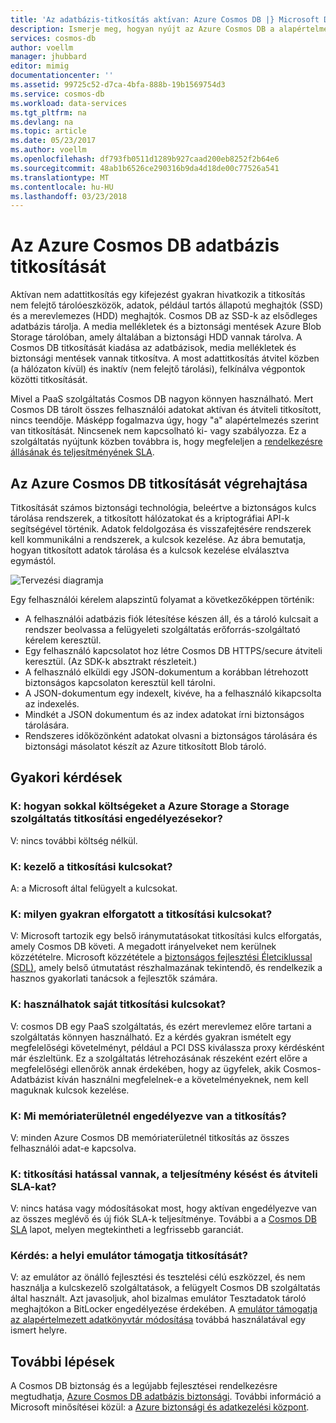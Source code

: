 ```yaml
---
title: 'Az adatbázis-titkosítás aktívan: Azure Cosmos DB |} Microsoft Docs'
description: Ismerje meg, hogyan nyújt az Azure Cosmos DB a alapértelmezett titkosítás az összes adatot.
services: cosmos-db
author: voellm
manager: jhubbard
editor: mimig
documentationcenter: ''
ms.assetid: 99725c52-d7ca-4bfa-888b-19b1569754d3
ms.service: cosmos-db
ms.workload: data-services
ms.tgt_pltfrm: na
ms.devlang: na
ms.topic: article
ms.date: 05/23/2017
ms.author: voellm
ms.openlocfilehash: df793fb0511d1289b927caad200eb8252f2b64e6
ms.sourcegitcommit: 48ab1b6526ce290316b9da4d18de00c77526a541
ms.translationtype: MT
ms.contentlocale: hu-HU
ms.lasthandoff: 03/23/2018
---
```

# <a name="azure-cosmos-db-database-encryption-at-rest"></a>Az Azure Cosmos DB adatbázis titkosítását

Aktívan nem adattitkosítás egy kifejezést gyakran hivatkozik a titkosítás nem felejtő tárolóeszközök, adatok, például tartós állapotú meghajtók (SSD) és a merevlemezes (HDD) meghajtók. Cosmos DB az SSD-k az elsődleges adatbázis tárolja. A media mellékletek és a biztonsági mentések Azure Blob Storage tárolóban, amely általában a biztonsági HDD vannak tárolva. A Cosmos DB titkosítását kiadása az adatbázisok, media mellékletek és biztonsági mentések vannak titkosítva. A most adattitkosítás átvitel közben (a hálózaton kívül) és inaktív (nem felejtő tárolási), felkínálva végpontok közötti titkosítását.

Mivel a PaaS szolgáltatás Cosmos DB nagyon könnyen használható. Mert Cosmos DB tárolt összes felhasználói adatokat aktívan és átviteli titkosított, nincs teendője. Másképp fogalmazva úgy, hogy "a" alapértelmezés szerint van titkosítását. Nincsenek nem kapcsolható ki- vagy szabályozza. Ez a szolgáltatás nyújtunk közben továbbra is, hogy megfeleljen a [rendelkezésre állásának és teljesítményének SLA](https://azure.microsoft.com/support/legal/sla/cosmos-db).

## <a name="implementation-of-encryption-at-rest-for-azure-cosmos-db"></a>Az Azure Cosmos DB titkosítását végrehajtása

Titkosítását számos biztonsági technológia, beleértve a biztonságos kulcs tárolása rendszerek, a titkosított hálózatokat és a kriptográfiai API-k segítségével történik. Adatok feldolgozása és visszafejtésére rendszerek kell kommunikálni a rendszerek, a kulcsok kezelése. Az ábra bemutatja, hogyan titkosított adatok tárolása és a kulcsok kezelése elválasztva egymástól. 

![Tervezési diagramja](./media/database-encryption-at-rest/design-diagram.png)

Egy felhasználói kérelem alapszintű folyamat a következőképpen történik:
- A felhasználói adatbázis fiók létesítése készen áll, és a tároló kulcsait a rendszer beolvassa a felügyeleti szolgáltatás erőforrás-szolgáltató kérelem keresztül.
- Egy felhasználó kapcsolatot hoz létre Cosmos DB HTTPS/secure átviteli keresztül. (Az SDK-k absztrakt részleteit.)
- A felhasználó elküldi egy JSON-dokumentum a korábban létrehozott biztonságos kapcsolaton keresztül kell tárolni.
- A JSON-dokumentum egy indexelt, kivéve, ha a felhasználó kikapcsolta az indexelés.
- Mindkét a JSON dokumentum és az index adatokat írni biztonságos tárolására.
- Rendszeres időközönként adatokat olvasni a biztonságos tárolására és biztonsági másolatot készít az Azure titkosított Blob tároló.

## <a name="frequently-asked-questions"></a>Gyakori kérdések

### <a name="q-how-much-more-does-azure-storage-cost-if-storage-service-encryption-is-enabled"></a>K: hogyan sokkal költségeket a Azure Storage a Storage szolgáltatás titkosítási engedélyezésekor?
V: nincs további költség nélkül.

### <a name="q-who-manages-the-encryption-keys"></a>K: kezelő a titkosítási kulcsokat?
A: a Microsoft által felügyelt a kulcsokat.

### <a name="q-how-often-are-encryption-keys-rotated"></a>K: milyen gyakran elforgatott a titkosítási kulcsokat?
V: Microsoft tartozik egy belső iránymutatásokat titkosítási kulcs elforgatás, amely Cosmos DB követi. A megadott irányelveket nem kerülnek közzétételre. Microsoft közzététele a [biztonságos fejlesztési Életciklussal (SDL)](https://www.microsoft.com/sdl/default.aspx), amely belső útmutatást részhalmazának tekintendő, és rendelkezik a hasznos gyakorlati tanácsok a fejlesztők számára.

### <a name="q-can-i-use-my-own-encryption-keys"></a>K: használhatok saját titkosítási kulcsokat?
V: cosmos DB egy PaaS szolgáltatás, és ezért merevlemez előre tartani a szolgáltatás könnyen használható. Ez a kérdés gyakran ismételt egy megfelelőségi követelményt, például a PCI DSS kiválassza proxy kérdésként már észleltünk. Ez a szolgáltatás létrehozásának részeként ezért előre a megfelelőségi ellenőrök annak érdekében, hogy az ügyfelek, akik Cosmos-Adatbázist kíván használni megfelelnek-e a követelményeknek, nem kell maguknak kulcsok kezelése.

### <a name="q-what-regions-have-encryption-turned-on"></a>K: Mi memóriaterületnél engedélyezve van a titkosítás?
V: minden Azure Cosmos DB memóriaterületnél titkosítás az összes felhasználói adat-e kapcsolva.

### <a name="q-does-encryption-affect-the-performance-latency-and-throughput-slas"></a>K: titkosítási hatással vannak, a teljesítmény késést és átviteli SLA-kat?
V: nincs hatása vagy módosításokat most, hogy aktívan engedélyezve van az összes meglévő és új fiók SLA-k teljesítménye. További a a [Cosmos DB SLA](https://azure.microsoft.com/support/legal/sla/cosmos-db) lapot, melyen megtekintheti a legfrissebb garanciát.

### <a name="q-does-the-local-emulator-support-encryption-at-rest"></a>Kérdés: a helyi emulátor támogatja titkosítását?
V: az emulátor az önálló fejlesztési és tesztelési célú eszközzel, és nem használja a kulcskezelő szolgáltatások, a felügyelt Cosmos DB szolgáltatás által használt. Azt javasoljuk, ahol bizalmas emulátor Tesztadatok tároló meghajtókon a BitLocker engedélyezése érdekében. A [emulátor támogatja az alapértelmezett adatkönyvtár módosítása](local-emulator.md) továbbá használatával egy ismert helyre.

## <a name="next-steps"></a>További lépések

A Cosmos DB biztonság és a legújabb fejlesztései rendelkezésre megtudhatja, [Azure Cosmos DB adatbázis biztonsági](database-security.md).
További információ a Microsoft minősítései közül: a [Azure biztonsági és adatkezelési központ](https://azure.microsoft.com/en-us/support/trust-center/).
